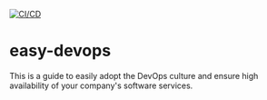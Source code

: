 [![CI/CD](https://github.com/endybits/easy-devops/actions/workflows/easy-devops.yml/badge.svg)](https://github.com/endybits/easy-devops/actions/workflows/easy-devops.yml)

# easy-devops
This is a guide to easily adopt the DevOps culture and ensure high availability of your company's software services.
